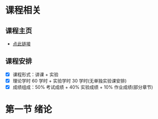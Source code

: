 # 课程相关

## 课程主页

- [点此链接](http://staff.ustc.edu.cn/~tongxu/webinfo/)

## 课程安排

- [x] 课程形式：讲课 + 实验
- [x] 理论学时 60 学时 + 实验学时 30 学时(无单独实验课安排)
- [x] 成绩组成：50% 考试成绩 + 40% 实验成绩 + 10% 作业成绩(部分章节)

# 第一节 绪论


